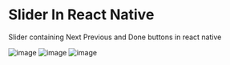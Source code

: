 # Slider In React Native
Slider containing Next Previous and Done buttons in react native 

![image](https://user-images.githubusercontent.com/82168872/220820435-ecb7d236-0e20-45ea-88ce-b541bcba06fe.png)
![image](https://user-images.githubusercontent.com/82168872/220820448-e5cfaa3c-07d6-4aee-bb00-d129ced57283.png)
![image](https://user-images.githubusercontent.com/82168872/220820468-b375581e-96ef-4b72-bd70-b6467d6d1f2b.png)
